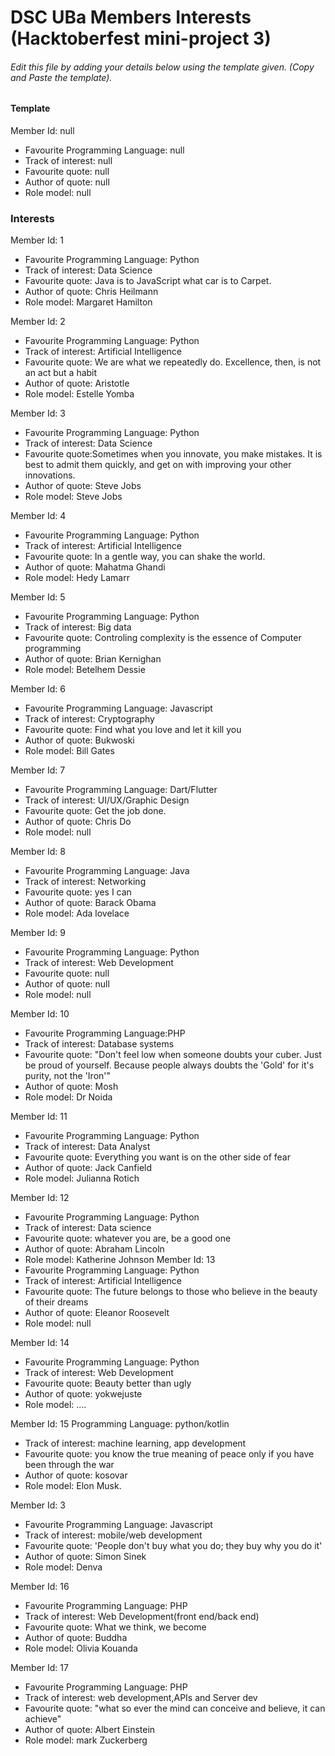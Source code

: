 # DSC UBa Members Interests (Hacktoberfest mini-project 3)

###### Edit this file by adding your details below using the template given. (Copy and Paste the template).

#### Template
Member Id: null
* Favourite Programming Language: null
* Track of interest: null
* Favourite quote: null
* Author of quote: null
* Role model: null

### Interests
Member Id: 1
* Favourite Programming Language: Python
* Track of interest: Data Science
* Favourite quote: Java is to JavaScript what car is to Carpet.
* Author of quote: Chris Heilmann
* Role model: Margaret Hamilton


Member Id: 2
* Favourite Programming Language: Python
* Track of interest: Artificial Intelligence
* Favourite quote: We are what we repeatedly do. Excellence, then, is not an act but a habit
* Author of quote: Aristotle
* Role model: Estelle Yomba

Member Id: 3
* Favourite Programming Language: Python
* Track of interest: Data Science
* Favourite quote:Sometimes when you innovate, you make mistakes. It is best to admit them quickly, and get on with improving your other innovations.
* Author of quote: Steve Jobs
* Role model: Steve Jobs

 Member Id: 4
* Favourite Programming Language: Python
* Track of interest: Artificial Intelligence
* Favourite quote: In a gentle way, you can shake the world.
* Author of quote: Mahatma Ghandi
* Role model: Hedy Lamarr 


Member Id: 5
* Favourite Programming Language: Python
* Track of interest: Big data
* Favourite quote: Controling complexity is the essence of Computer programming
* Author of quote: Brian Kernighan
* Role model: Betelhem Dessie

Member Id: 6
* Favourite Programming Language: Javascript
* Track of interest: Cryptography
* Favourite quote: Find what you love and let it kill you
* Author of quote: Bukwoski
* Role model: Bill Gates


Member Id: 7
* Favourite Programming Language: Dart/Flutter
* Track of interest: UI/UX/Graphic Design
* Favourite quote: Get the job done.
* Author of quote: Chris Do
* Role model: null

Member Id: 8
* Favourite Programming Language: Java
* Track of interest: Networking
* Favourite quote: yes I can
* Author of quote: Barack Obama
* Role model: Ada lovelace

Member Id: 9
* Favourite Programming Language: Python
* Track of interest: Web Development
* Favourite quote: null
* Author of quote: null
* Role model: null


Member Id: 10
* Favourite Programming Language:PHP
* Track of interest: Database systems
* Favourite quote: "Don't feel low when someone doubts your cuber. Just be proud of yourself. Because people always doubts the 'Gold' for it's purity, not the 'Iron'"
* Author of quote: Mosh
* Role model: Dr Noida

Member Id: 11
* Favourite Programming Language: Python 
* Track of interest: Data Analyst
* Favourite quote: Everything you want is on the other side of fear 
* Author of quote: Jack Canfield 
* Role model: Julianna Rotich

Member Id: 12
* Favourite Programming Language: Python
* Track of interest: Data science
* Favourite quote: whatever you are, be a good one
* Author of quote: Abraham Lincoln
* Role model: Katherine Johnson
Member Id: 13
* Favourite Programming Language: Python
* Track of interest: Artificial Intelligence
* Favourite quote: The future belongs to those who believe in the beauty of their dreams 
* Author of quote: Eleanor Roosevelt
* Role model: null

Member Id: 14
* Favourite Programming Language: Python
* Track of interest: Web Development
* Favourite quote: Beauty better than ugly 
* Author of quote: yokwejuste
* Role model: ....

Member Id: 15
Programming Language: python/kotlin
* Track of interest: machine learning, app development
* Favourite quote:  you know the true meaning of peace only if you have been through the war
* Author of quote: kosovar
* Role model: Elon Musk.

   
Member Id: 3
* Favourite Programming Language: Javascript
* Track of interest: mobile/web development
* Favourite quote: 'People don't buy what you do; they buy why you do it'
* Author of quote: Simon Sinek
* Role model: Denva
 
Member Id: 16
* Favourite Programming Language: PHP
* Track of interest: Web Development(front end/back end) 
* Favourite quote: What we think, we become 
* Author of quote: Buddha 
* Role model: Olivia Kouanda

Member Id: 17
* Favourite Programming Language: PHP
* Track of interest: web development,APIs and Server dev
* Favourite quote:  "what so ever the mind can conceive and believe, it can achieve"
* Author of quote: Albert Einstein 
* Role model: mark Zuckerberg 

   
